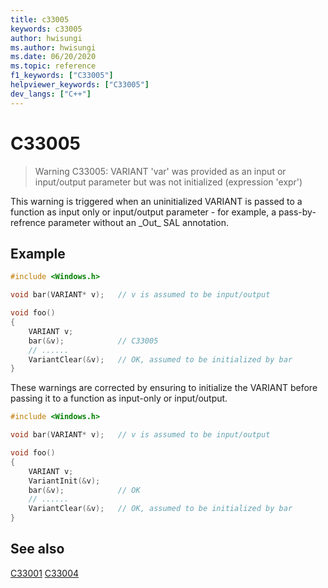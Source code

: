 ```yaml
---
title: c33005
keywords: c33005
author: hwisungi
ms.author: hwisungi
ms.date: 06/20/2020
ms.topic: reference
f1_keywords: ["C33005"]
helpviewer_keywords: ["C33005"]
dev_langs: ["C++"]
---
```

# C33005

> Warning C33005: VARIANT 'var' was provided as an input or input/output parameter but was not initialized (expression 'expr')

This warning is triggered when an uninitialized VARIANT is passed to a function as input only or input/output
parameter - for example, a pass-by-refrence parameter without an \_Out\_ SAL annotation.

## Example

```cpp
#include <Windows.h>

void bar(VARIANT* v);   // v is assumed to be input/output

void foo()
{
    VARIANT v;
    bar(&v);            // C33005
    // ......
    VariantClear(&v);   // OK, assumed to be initialized by bar
}
```

These warnings are corrected by ensuring to initialize the VARIANT before passing it to a function
as input-only or input/output.

```cpp
#include <Windows.h>

void bar(VARIANT* v);   // v is assumed to be input/output

void foo()
{
    VARIANT v;
    VariantInit(&v);
    bar(&v);            // OK
    // ......
    VariantClear(&v);   // OK, assumed to be initialized by bar
}
```
## See also

[C33001](/cpp/code-quality/c33001)
[C33004](/cpp/code-quality/c33004)
